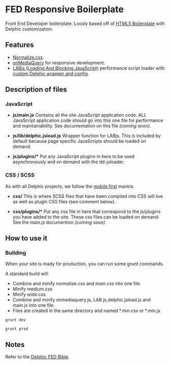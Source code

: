 FED Responsive Boilerplate
===============

Front End Developer boilerplate. Loosly based off of [HTML5 Boilerplate](https://github.com/h5bp/html5-boilerplate) with Delphic customization.

## Features

* [Normalize.css](https://github.com/necolas/normalize.css).
* [onMediaQuery](https://github.com/JoshBarr/on-media-query) for responsive development.
* [LABjs (Loading And Blocking JavaScript)](https://github.com/getify/LABjs) performance script loader with [custom Delphic wrapper and config](https://github.com/delphic-digital/delphic-jsload).

## Description of files

### JavaScript

* __js/main.js__ Contains all the site JavaScript application code. ALL JavaScript application code should go into this one file for performance and maintainability. See documentation on this file _(coming soon)_.

* __js/lib/delphic.jsload.js__ Wrapper function for LABjs. This is included by default because page specific JavaScripts should be loaded on demand.

* __js/plugins/*__ Put any JavaScript plugins in here to be used asynchronously and on demand with the dd-jsloader.

### CSS / SCSS

As with all Delphic projects, we follow the [mobile first](http://www.html5rocks.com/en/mobile/responsivedesign/) mantra.

* __css/__ This is where SCSS files that have been compiled into CSS will live as well as plugin CSS files (see comment below).

* __css/plugins/*__ Put any css file in here that correspond to the js/plugins you have added to the site. These css files can be loaded on demand. See the main.js documention _(coming soon)_.

## How to use it


### Building
When your site is ready for production, you can run some grunt commands.

A standard build will:

* Combine and minify normalize.css and main.css into one file. 
* Minify medium.css  
* Minify wide.css
* Combine and minify onmediaquery.js, LAB.js,delphic.jsload.js and main.js into one file.  
* Files are created in the same directory and named *.min.css or *.min.js

```
grunt dev
```

```
grunt prod
```


## Notes

Refer to the [Delphic FED Bible](http://delphic-digital.github.io/).
